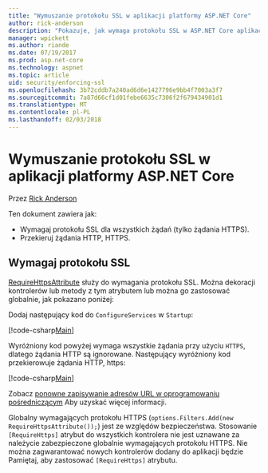 ```yaml
---
title: "Wymuszanie protokołu SSL w aplikacji platformy ASP.NET Core"
author: rick-anderson
description: "Pokazuje, jak wymaga protokołu SSL w ASP.NET Core aplikacji sieci web"
manager: wpickett
ms.author: riande
ms.date: 07/19/2017
ms.prod: asp.net-core
ms.technology: aspnet
ms.topic: article
uid: security/enforcing-ssl
ms.openlocfilehash: 3b72cddb7a240ad6d6e1427796e9bb4f7003a3f7
ms.sourcegitcommit: 7a87d66cf1d01febe6635c7306f2f679434901d1
ms.translationtype: MT
ms.contentlocale: pl-PL
ms.lasthandoff: 02/03/2018
---
```

# <a name="enforcing-ssl-in-an-aspnet-core-app"></a>Wymuszanie protokołu SSL w aplikacji platformy ASP.NET Core

Przez [Rick Anderson](https://twitter.com/RickAndMSFT)

Ten dokument zawiera jak:

- Wymagaj protokołu SSL dla wszystkich żądań (tylko żądania HTTPS).
- Przekieruj żądania HTTP, HTTPS.

## <a name="require-ssl"></a>Wymagaj protokołu SSL

[RequireHttpsAttribute](https://docs.microsoft.com/aspnet/core/api/microsoft.aspnetcore.mvc.requirehttpsattribute) służy do wymagania protokołu SSL. Można dekoracji kontrolerów lub metody z tym atrybutem lub można go zastosować globalnie, jak pokazano poniżej:

Dodaj następujący kod do `ConfigureServices` w `Startup`:

[!code-csharp[Main](authentication/accconfirm/sample/WebApp1/Startup.cs?name=snippet2&highlight=4-999)]

Wyróżniony kod powyżej wymaga wszystkie żądania przy użyciu `HTTPS`, dlatego żądania HTTP są ignorowane. Następujący wyróżniony kod przekierowuje żądania HTTP, https:

[!code-csharp[Main](authentication/accconfirm/sample/WebApp1/Startup.cs?name=snippet_AddRedirectToHttps&highlight=7-999)]

Zobacz [ponowne zapisywanie adresów URL w oprogramowaniu pośredniczącym](xref:fundamentals/url-rewriting) Aby uzyskać więcej informacji.

Globalny wymagających protokołu HTTPS (`options.Filters.Add(new RequireHttpsAttribute());`) jest ze względów bezpieczeństwa. Stosowanie `[RequireHttps]` atrybut do wszystkich kontrolera nie jest uznawane za należycie zabezpieczone globalnie wymagających protokołu HTTPS. Nie można zagwarantować nowych kontrolerów dodany do aplikacji będzie Pamiętaj, aby zastosować `[RequireHttps]` atrybutu.
